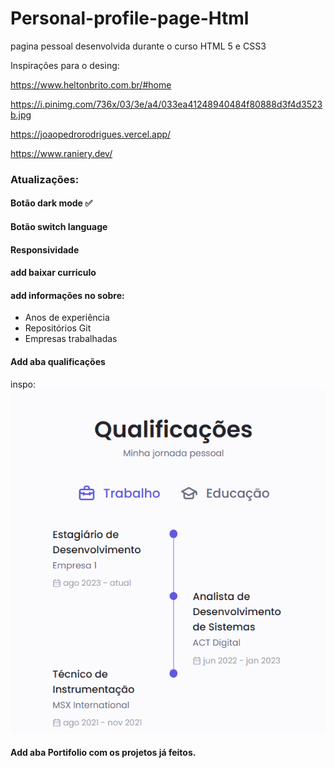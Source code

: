 # Personal-profile-page-Html
pagina pessoal desenvolvida durante o curso HTML 5 e CSS3

Inspirações para o desing:

https://www.heltonbrito.com.br/#home

https://i.pinimg.com/736x/03/3e/a4/033ea41248940484f80888d3f4d3523b.jpg

https://joaopedrorodrigues.vercel.app/

https://www.raniery.dev/

### Atualizações:
#### Botão dark mode ✅
#### Botão switch language
#### Responsividade
#### add baixar curriculo
#### add informações no sobre:
- Anos de experiência
- Repositórios Git
- Empresas trabalhadas 
#### Add aba qualificações
inspo:![alt text](image.png)
#### Add aba Portifolio com os projetos já feitos.